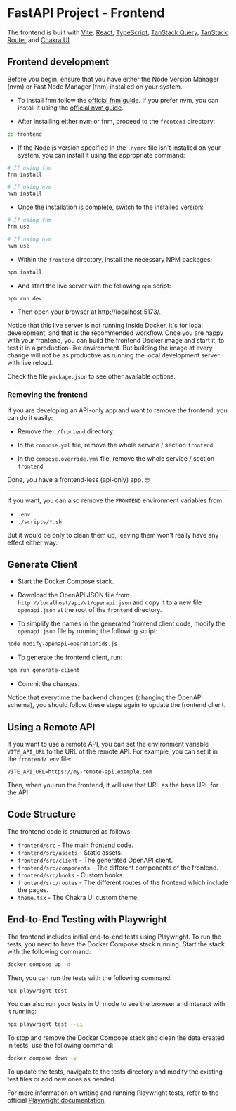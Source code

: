 # FastAPI Project - Frontend

The frontend is built with [Vite](https://vitejs.dev/), [React](https://reactjs.org/), [TypeScript](https://www.typescriptlang.org/), [TanStack Query](https://tanstack.com/query), [TanStack Router](https://tanstack.com/router) and [Chakra UI](https://chakra-ui.com/).

## Frontend development

Before you begin, ensure that you have either the Node Version Manager (nvm) or Fast Node Manager (fnm) installed on your system.

- To install fnm follow the [official fnm guide](https://github.com/Schniz/fnm#installation). If you prefer nvm, you can install it using the [official nvm guide](https://github.com/nvm-sh/nvm#installing-and-updating).

- After installing either nvm or fnm, proceed to the `frontend` directory:

```bash
cd frontend
```

- If the Node.js version specified in the `.nvmrc` file isn't installed on your system, you can install it using the appropriate command:

```bash
# If using fnm
fnm install

# If using nvm
nvm install
```

- Once the installation is complete, switch to the installed version:

```bash
# If using fnm
fnm use

# If using nvm
nvm use
```

- Within the `frontend` directory, install the necessary NPM packages:

```bash
npm install
```

- And start the live server with the following `npm` script:

```bash
npm run dev
```

- Then open your browser at http://localhost:5173/.

Notice that this live server is not running inside Docker, it's for local development, and that is the recommended workflow. Once you are happy with your frontend, you can build the frontend Docker image and start it, to test it in a production-like environment. But building the image at every change will not be as productive as running the local development server with live reload.

Check the file `package.json` to see other available options.

### Removing the frontend

If you are developing an API-only app and want to remove the frontend, you can do it easily:

- Remove the `./frontend` directory.

- In the `compose.yml` file, remove the whole service / section `frontend`.

- In the `compose.override.yml` file, remove the whole service / section `frontend`.

Done, you have a frontend-less (api-only) app. 🤓

---

If you want, you can also remove the `FRONTEND` environment variables from:

- `.env`
- `./scripts/*.sh`

But it would be only to clean them up, leaving them won't really have any effect either way.

## Generate Client

- Start the Docker Compose stack.

- Download the OpenAPI JSON file from `http://localhost/api/v1/openapi.json` and copy it to a new file `openapi.json` at the root of the `frontend` directory.

- To simplify the names in the generated frontend client code, modify the `openapi.json` file by running the following script:

```bash
node modify-openapi-operationids.js
```

- To generate the frontend client, run:

```bash
npm run generate-client
```

- Commit the changes.

Notice that everytime the backend changes (changing the OpenAPI schema), you should follow these steps again to update the frontend client.

## Using a Remote API

If you want to use a remote API, you can set the environment variable `VITE_API_URL` to the URL of the remote API. For example, you can set it in the `frontend/.env` file:

```env
VITE_API_URL=https://my-remote-api.example.com
```

Then, when you run the frontend, it will use that URL as the base URL for the API.

## Code Structure

The frontend code is structured as follows:

- `frontend/src` - The main frontend code.
- `frontend/src/assets` - Static assets.
- `frontend/src/client` - The generated OpenAPI client.
- `frontend/src/components` - The different components of the frontend.
- `frontend/src/hooks` - Custom hooks.
- `frontend/src/routes` - The different routes of the frontend which include the pages.
- `theme.tsx` - The Chakra UI custom theme.

## End-to-End Testing with Playwright

The frontend includes initial end-to-end tests using Playwright. To run the tests, you need to have the Docker Compose stack running. Start the stack with the following command:

```bash
docker compose up -d
```

Then, you can run the tests with the following command:

```bash
npx playwright test
```

You can also run your tests in UI mode to see the browser and interact with it running:

```bash
npx playwright test --ui
```

To stop and remove the Docker Compose stack and clean the data created in tests, use the following command:

```bash
docker compose down -v
```

To update the tests, navigate to the tests directory and modify the existing test files or add new ones as needed.

For more information on writing and running Playwright tests, refer to the official [Playwright documentation](https://playwright.dev/docs/intro).
